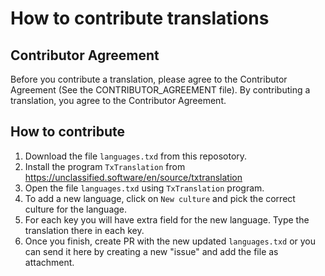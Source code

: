 # How to contribute translations

## Contributor Agreement
Before you contribute a translation, please agree to the Contributor Agreement (See the CONTRIBUTOR_AGREEMENT file). By contributing a translation, you agree to the Contributor Agreement.


## How to contribute 
1. Download the file `languages.txd` from this reposotory.
2. Install the program `TxTranslation` from https://unclassified.software/en/source/txtranslation
3. Open the file `languages.txd` using `TxTranslation` program.
4. To add a new language, click on `New culture` and pick the correct culture for the language.
5. For each key you will have extra field for the new language. Type the translation there in each key.
6. Once you finish, create PR with the new updated `languages.txd` or you can send it here by creating a new "issue" and add the file as attachment.
